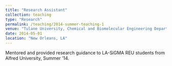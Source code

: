 ```yaml
---
title: "Research Assistant"
collection: teaching
type: "Research"
permalink: /teaching/2014-summer-teaching-1
venue: "Tulane University, Chemical and Biomolecular Engineering Department"
date: 2014-05-01
location: "New Orleans, LA"
---
```


Mentored and provided research guidance to LA-SiGMA REU students from Alfred University, Summer ’14.

